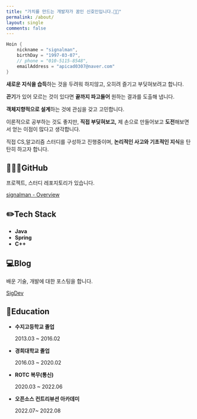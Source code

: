 ```yaml
---
title: "가치를 만드는 개발자가 꿈인 신호인입니다.👋🏻"
permalink: /about/
layout: single
comments: false
---
```


```c++
Hoin {
    nickname = "signalman",
    birthDay = "1997-03-07",
    // phone = "010-5115-8548",
    emailAddress = "apicad0307@naver.com"
}
```

**새로운 지식을 습득**하는 것을 두려워 하지않고, 오히려 즐기고 부딪혀보려고 합니다.

**끈기**가 있어 모르는 것이 있다면 **끝까지 파고들어** 원하는 결과를 도출해 냅니다.

**객체지향적으로 설계**하는 것에 관심을 갖고 고민합니다.

이론적으로 공부하는 것도 좋지만, **직접 부딪혀보고,** 제 손으로 만들어보고 **도전**해보면서 얻는 이점이 많다고 생각합니다.

직접 CS,알고리즘 스터디를 구성하고 진행중이며, **논리적인 사고와 기초적인 지식**을 탄탄히 하고자 합니다.

## **👨🏻‍💻GitHub**

프로젝트, 스터디 레포지토리가 있습니다.

[signalman - Overview](https://github.com/signalman)

## ✏️Tech Stack

-   **Java**
-   **Spring**
-   **C++**

## 💻Blog

배운 기술, 개발에 대한 포스팅을 합니다.

[SigDev](https://signalman.github.io/)

## 🏫Education

-   **수지고등학교 졸업**

    2013.03 ~ 2016.02

-   **경희대학교 졸업**

    2016.03 ~ 2020.02

-   **ROTC 복무(통신)**

    2020.03 ~ 2022.06

-   **오픈소스 컨트리뷰션 아카데미**

    2022.07~ 2022.08
